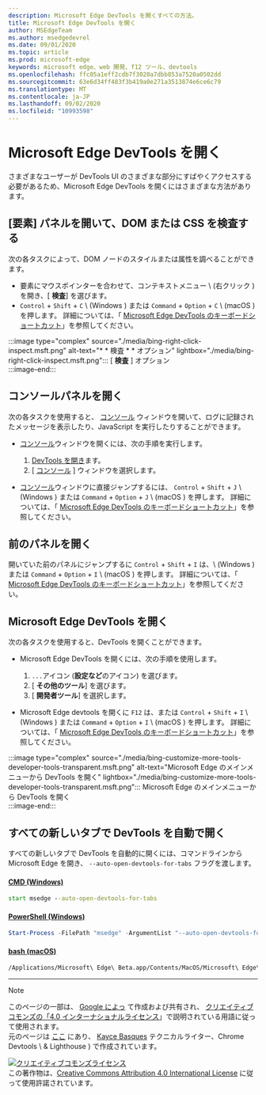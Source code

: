 ```yaml
---
description: Microsoft Edge DevTools を開くすべての方法。
title: Microsoft Edge DevTools を開く
author: MSEdgeTeam
ms.author: msedgedevrel
ms.date: 09/01/2020
ms.topic: article
ms.prod: microsoft-edge
keywords: microsoft edge、web 開発、f12 ツール、devtools
ms.openlocfilehash: ffc05a1eff2cdb7f3020a7dbb853a7520a0502dd
ms.sourcegitcommit: 63e6d34ff483f3b419a0e271a3513874e6ce6c79
ms.translationtype: MT
ms.contentlocale: ja-JP
ms.lasthandoff: 09/02/2020
ms.locfileid: "10993598"
---
```

<!-- Copyright Kayce Basques 

   Licensed under the Apache License, Version 2.0 (the "License");
   you may not use this file except in compliance with the License.
   You may obtain a copy of the License at

       https://www.apache.org/licenses/LICENSE-2.0

   Unless required by applicable law or agreed to in writing, software
   distributed under the License is distributed on an "AS IS" BASIS,
   WITHOUT WARRANTIES OR CONDITIONS OF ANY KIND, either express or implied.
   See the License for the specific language governing permissions and
   limitations under the License. -->

# Microsoft Edge DevTools を開く  

さまざまなユーザーが DevTools UI のさまざまな部分にすばやくアクセスする必要があるため、Microsoft Edge DevTools を開くにはさまざまな方法があります。  

## [要素] パネルを開いて、DOM または CSS を検査する  

次の各タスクによって、DOM ノードのスタイルまたは属性を調べることができます。

*   要素にマウスポインターを合わせて、コンテキストメニュー \ (右クリック \) を開き、[ **検査**] を選びます。  
*   `Control` + `Shift` + `C` \ (Windows \) または `Command` + `Option` + `C` \ (macOS \) を押します。  詳細については、「 [Microsoft Edge DevTools のキーボードショートカット][DevToolsShortcuts]」を参照してください。  

:::image type="complex" source="./media/bing-right-click-inspect.msft.png" alt-text="* * 検査 * * オプション" lightbox="./media/bing-right-click-inspect.msft.png":::
   [ **検査** ] オプション  
:::image-end:::  

<!--See [Get Started With Viewing And Changing CSS][GetStartedCSS].  -->  

## コンソールパネルを開く  

次の各タスクを使用すると、 [コンソール][DevToolsConsoleIndex] ウィンドウを開いて、ログに記録されたメッセージを表示したり、JavaScript を実行したりすることができます。  

*   [コンソール][DevToolsConsoleIndex]ウィンドウを開くには、次の手順を実行します。  
    
    1.  [DevTools を開き](#open-microsoft-edge-devtools)ます。  
    1.  [ [コンソール][DevToolsConsoleIndex] ] ウィンドウを選択します。  

*   [コンソール][DevToolsConsoleIndex]ウィンドウに直接ジャンプするには、 `Control` + `Shift` + `J` \ (Windows \) または `Command` + `Option` + `J` \ (macOS \) を押します。  詳細については、「 [Microsoft Edge DevTools のキーボードショートカット][DevToolsShortcuts]」を参照してください。  

<!--See [Get Started With The Console][ConsoleGetStarted].  -->

## 前のパネルを開く  

開いていた前のパネルにジャンプするに `Control` + `Shift` + `I` は、\ (Windows \) または `Command` + `Option` + `I` \ (macOS \) を押します。  詳細については、「 [Microsoft Edge DevTools のキーボードショートカット][DevToolsShortcuts]」を参照してください。  

## Microsoft Edge DevTools を開く  

次の各タスクを使用すると、DevTools を開くことができます。  

*   Microsoft Edge DevTools を開くには、次の手順を使用します。  
    
    1.  `...`アイコン (**設定など**のアイコン) を選びます。  
    1.  [ **その他のツール**] を選びます。  
    1.  [ **開発者ツール**] を選択します。  
    
*   Microsoft Edge devtools を開くに `F12` は、または `Control` + `Shift` + `I` \ (Windows \) または `Command` + `Option` + `I` \ (macOS \) を押します。  詳細については、「 [Microsoft Edge DevTools のキーボードショートカット][DevToolsShortcuts]」を参照してください。  

:::image type="complex" source="./media/bing-customize-more-tools-developer-tools-transparent.msft.png" alt-text="Microsoft Edge のメインメニューから DevTools を開く" lightbox="./media/bing-customize-more-tools-developer-tools-transparent.msft.png":::
   Microsoft Edge のメインメニューから DevTools を開く  
:::image-end:::  

## すべての新しいタブで DevTools を自動で開く  

すべての新しいタブで DevTools を自動的に開くには、コマンドラインから Microsoft Edge を開き、 `--auto-open-devtools-for-tabs` フラグを渡します。  

#### [CMD (Windows)](#tab/cmd-windows/)  

<a id="selenium-tools-install"></a>  

```cmd
start msedge --auto-open-devtools-for-tabs
```  

#### [PowerShell (Windows)](#tab/powershell-windows/)  

<a id="selenium-tools-install"></a>  

```powershell
Start-Process -FilePath "msedge" -ArgumentList "--auto-open-devtools-for-tabs"
```  

#### [bash (macOS)](#tab/bash-macos/)  

<a id="selenium-tools-install"></a>  

```bash
/Applications/Microsoft\ Edge\ Beta.app/Contents/MacOS/Microsoft\ Edge\ Beta --auto-open-devtools-for-tabs
```  

* * *  

<!-- links -->  

[DevToolsConsoleIndex]: ./console/index.md "本体の概要 |Microsoft ドキュメント"  
[DevtoolsShortcuts]: ./shortcuts.md "Microsoft Edge DevTools のキーボードショートカット-Microsoft ドキュメント"  

<!--[ConsoleGetStarted]: /microsoft-edge/devtools-guide-chromium/console/get-started ""  -->  
<!--[GetStartedCSS]: /microsoft-edge/devtools-guide-chromium/css "CSS"  -->

> [!NOTE]
> このページの一部は、 [Google によっ][GoogleSitePolicies] て作成および共有され、 [クリエイティブコモンズの「4.0 インターナショナルライセンス][CCA4IL]」で説明されている用語に従って使用されます。  
> 元のページは [ここ](https://developers.google.com/web/tools/chrome-devtools/open) にあり、 [Kayce Basques][KayceBasques] テクニカルライター、Chrome Devtools \ & Lighthouse \) で作成されています。  

[![クリエイティブコモンズライセンス][CCby4Image]][CCA4IL]  
この著作物は、[Creative Commons Attribution 4.0 International License][CCA4IL] に従って使用許諾されています。  

[CCA4IL]: https://creativecommons.org/licenses/by/4.0  
[CCby4Image]: https://i.creativecommons.org/l/by/4.0/88x31.png  
[GoogleSitePolicies]: https://developers.google.com/terms/site-policies  
[KayceBasques]: https://developers.google.com/web/resources/contributors/kaycebasques  
